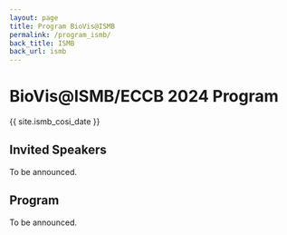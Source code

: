 ```yaml
---
layout: page
title: Program BioVis@ISMB
permalink: /program_ismb/
back_title: ISMB
back_url: ismb
---
```


# BioVis@ISMB/ECCB 2024 Program

{{ site.ismb_cosi_date }}

## Invited Speakers

To be announced.

## Program

To be announced.
